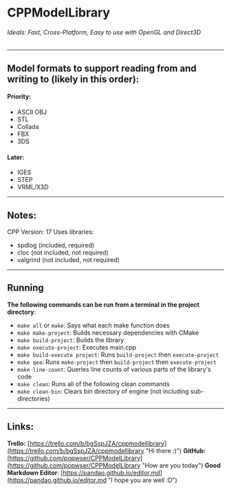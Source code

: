 # CPPModelLibrary
###### Ideals: Fast, Cross-Platform, Easy to use with OpenGL and Direct3D
----
## Model formats to support reading from and writing to (likely in this order):
#### Priority:
- ASCII OBJ
- STL
- Collada
- FBX
- 3DS

#### Later:
- IGES
- STEP
- VRML/X3D
----
## Notes:
CPP Version: 17
Uses libraries: 
- spdlog (included, required)
- cloc (not included, not required)
- valgrind (not included, not required)
----
## Running
**The following commands can be run from a terminal in the project directory**:

- ```make all``` or ```make```: Says what each make function does
- ```make make-project```: Builds necessary dependencies with CMake
- ```make build-project```: Builds the library
- ```make execute-project```: Executes main.cpp
- ```make build-execute project```: Runs ```build-project``` then ```execute-project```
- ```make qea```: Runs ```make-project``` then ```build-project``` then ```execute-project```
- ```make line-count```: Queries line counts of various parts of the library's code
- ```make clean```: Runs all of the following clean commands
- ```make clean-bin```: Clears bin directory of engine (not including sub-directories)
----
## Links:
**Trello:** [https://trello.com/b/bgSspJZA/cppmodellibrary](https://trello.com/b/bgSspJZA/cppmodellibrary "Hi there :)") 
**GitHub:** [https://github.com/popwser/CPPModelLibrary](https://github.com/popwser/CPPModelLibrary "How are you today") 
**Good Markdown Editor**: [https://pandao.github.io/editor.md](https://pandao.github.io/editor.md "I hope you are well :D") 